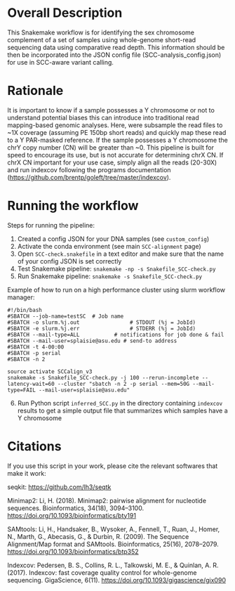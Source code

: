 # Overall Description

This Snakemake workflow is for identifying the sex chromosome complement of a set of samples using whole-genome short-read sequencing data using comparative read depth. This information should be then be incorporated into the JSON config file (SCC-analysis_config.json) for use in SCC-aware variant calling.

# Rationale

It is important to know if a sample possesses a Y chromosome or not to understand potential biases this can introduce into traditional read mapping-based genomic analyses. Here, were subsample the read files to ~1X coverage (assuming PE 150bp short reads) and quickly map these read to a Y PAR-masked reference. If the sample possesses a Y chromosome the chrY copy number (CN) will be greater than ~0. This pipeline is built for speed to encourage its use, but is not accurate for determining chrX CN. If chrX CN important for your use case, simply align all the reads (20-30X) and run indexcov following the programs documentation (https://github.com/brentp/goleft/tree/master/indexcov).

# Running the workflow

Steps for running the pipeline: 
1) Created a config JSON for your DNA samples (see `custom_config`) 
2) Activate the conda environment (see main `SCC-alignment` page)
3) Open `SCC-check.snakefile` in a text editor and make sure that the name of your config JSON is set correctly
4) Test Snakemake pipeline: `snakemake -np -s Snakefile_SCC-check.py`
5) Run Snakemake pipeline: `snakemake -s Snakefile_SCC-check.py`

Example of how to run on a high performance cluster using slurm workflow manager: 
```
#!/bin/bash
#SBATCH --job-name=testSC  # Job name
#SBATCH -o slurm.%j.out                # STDOUT (%j = JobId)
#SBATCH -e slurm.%j.err                # STDERR (%j = JobId)
#SBATCH --mail-type=ALL           # notifications for job done & fail
#SBATCH --mail-user=splaisie@asu.edu # send-to address
#SBATCH -t 4-00:00
#SBATCH -p serial
#SBATCH -n 2

source activate SCCalign_v3
snakemake -s Snakefile_SCC-check.py -j 100 --rerun-incomplete --latency-wait=60 --cluster "sbatch -n 2 -p serial --mem=50G --mail-type=FAIL --mail-user=splaisie@asu.edu"
```

6) Run Python script `inferred_SCC.py` in the directory containing `indexcov` results to get a simple output file that summarizes which samples have a Y chromosome

# Citations 

If you use this script in your work, please cite the relevant softwares that make it work:

seqkit: https://github.com/lh3/seqtk

Minimap2: Li, H. (2018). Minimap2: pairwise alignment for nucleotide sequences. Bioinformatics, 34(18), 3094–3100. https://doi.org/10.1093/bioinformatics/bty191

SAMtools: Li, H., Handsaker, B., Wysoker, A., Fennell, T., Ruan, J., Homer, N., Marth, G., Abecasis, G., & Durbin, R. (2009). The Sequence Alignment/Map format and SAMtools. Bioinformatics, 25(16), 2078–2079. https://doi.org/10.1093/bioinformatics/btp352

Indexcov: Pedersen, B. S., Collins, R. L., Talkowski, M. E., & Quinlan, A. R. (2017). Indexcov: fast coverage quality control for whole-genome sequencing. GigaScience, 6(11). https://doi.org/10.1093/gigascience/gix090
